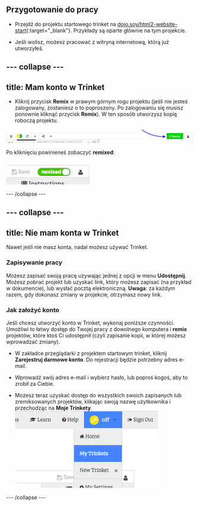 ## Przygotowanie do pracy

- Przejdź do projektu startowego trinket na [dojo.soy/html2-website-start](http://dojo.soy/html2-website-start){:target="_blank"}. Przykłady są oparte głównie na tym projekcie.

- Jeśli wolisz, możesz pracować z witryną internetową, którą już utworzyłeś.

## \--- collapse \---

## title: Mam konto w Trinket

- Kliknij przycisk **Remix** w prawym górnym rogu projektu (jeśli nie jesteś zalogowany, zostaniesz o to poproszony. Po zalogowaniu się musisz ponownie kliknąć przycisk **Remix**). W ten sposób utworzysz kopię roboczą projektu. 

![Przycisk remiks](images/tktRemixButtonArrow.png)

Po kliknięciu powinieneś zobaczyć **remixed**:

![Przycisk pokazuje teraz "remixed"](images/tktRemixedSmall.png)

\--- /collapse \---

## \--- collapse \---

## title: Nie mam konta w Trinket

Nawet jeśli nie masz konta, nadal możesz używać Trinket.

### Zapisywanie pracy

Możesz zapisać swoją pracę używając jednej z opcji w menu **Udostępnij**. Możesz pobrać projekt lub uzyskać link, który możesz zapisać (na przykład w dokumencie), lub wysłać pocztą elektroniczną. **Uwaga**: za każdym razem, gdy dokonasz zmiany w projekcie, otrzymasz nowy link.

### Jak założyć konto

Jeśli chcesz utworzyć konto w Trinket, wykonaj poniższe czynności. Umożliwi to łatwy dostęp do Twojej pracy z dowolnego komputera i **remix** projektów, które ktoś Ci udostępnił (czyli zapisanie kopii, w której możesz wprowadzać zmiany).

- W zakładce przeglądarki z projektem startowym trinket, kliknij **Zarejestruj darmowe konto**. Do rejestracji będzie potrzebny adres e-mail.

- Wprowadź swój adres e-mail i wybierz hasło, lub poproś kogoś, aby to zrobił za Ciebie.

- Możesz teraz uzyskać dostęp do wszystkich swoich zapisanych lub zremiksowanych projektów, klikając swoją nazwę użytkownika i przechodząc na **Moje Trinkety**. ![Pozycja menu "Moje Trinkety"](images/myTrinketsMenu.png)

\--- /collapse \---